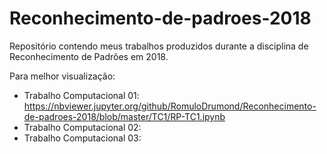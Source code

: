 # Reconhecimento-de-padroes-2018
Repositório contendo meus trabalhos produzidos durante a disciplina de Reconhecimento de Padrões em 2018.

Para melhor visualização:
* Trabalho Computacional 01: https://nbviewer.jupyter.org/github/RomuloDrumond/Reconhecimento-de-padroes-2018/blob/master/TC1/RP-TC1.ipynb
* Trabalho Computacional 02:
* Trabalho Computacional 03:
